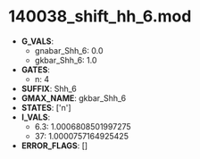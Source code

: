 # 140038_shift_hh_6.mod

- **G_VALS**:
  - gnabar_Shh_6: 0.0
  - gkbar_Shh_6: 1.0
- **GATES**:
  - n: 4
- **SUFFIX**: Shh_6
- **GMAX_NAME**: gkbar_Shh_6
- **STATES**: ['n']
- **I_VALS**:
  - 6.3: 1.0006808501997275
  - 37: 1.0000757164925425
- **ERROR_FLAGS**: []
